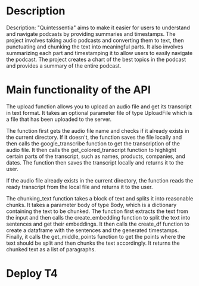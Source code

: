 # Description

Description: "Quintessentia" aims to make it easier for users to understand and navigate podcasts by providing summaries and timestamps. The project involves taking audio podcasts and converting them to text, then punctuating and chunking the text into meaningful parts. It also involves summarizing each part and timestamping it to allow users to easily navigate the podcast. The project creates a chart of the best topics in the podcast and provides a summary of the entire podcast.

# Main functionality of the API

The upload function allows you to upload an audio file and get its transcript in text format. It takes an optional parameter file of type UploadFile which is a file that has been uploaded to the server.

The function first gets the audio file name and checks if it already exists in the current directory. If it doesn't, the function saves the file locally and then calls the google_transcribe function to get the transcription of the audio file. It then calls the get_colored_transcript function to highlight certain parts of the transcript, such as names, products, companies, and dates. The function then saves the transcript locally and returns it to the user.

If the audio file already exists in the current directory, the function reads the ready transcript from the local file and returns it to the user.

The chunking_text function takes a block of text and splits it into reasonable chunks. It takes a parameter body of type Body, which is a dictionary containing the text to be chunked. The function first extracts the text from the input and then calls the create_embedding function to split the text into sentences and get their embeddings. It then calls the create_df function to create a dataframe with the sentences and the generated timestamps. Finally, it calls the get_middle_points function to get the points where the text should be split and then chunks the text accordingly. It returns the chunked text as a list of paragraphs.

# Deploy T4

